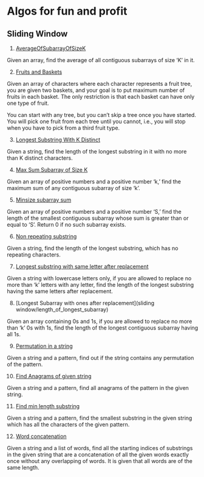 # Algos for fun and profit

## Sliding Window

1) [AverageOfSubarrayOfSizeK](sliding_window/AverageOfSubarrayOfSizeK.java)

Given an array, find the average of all contiguous subarrays of size ‘K’ in it.

2) [Fruits and Baskets](sliding_window/fruits_into_baskets.py)

Given an array of characters where each character represents a fruit tree, you are given two baskets, and your goal is to put maximum number of fruits in each basket. The only restriction is that each basket can have only one type of fruit.

You can start with any tree, but you can’t skip a tree once you have started. You will pick one fruit from each tree until you cannot, i.e., you will stop when you have to pick from a third fruit type.

3) [Longest Substring With K Distinct](sliding_window/LongestSubstringKDistinct.java)

Given a string, find the length of the longest substring in it with no more than K distinct characters.

4) [Max Sum Subarray of Size K](sliding_window/MaxSumSubArrayOfSizeK.java)

Given an array of positive numbers and a positive number ‘k,’ find the maximum sum of any contiguous subarray of size ‘k’.

5) [Minsize subarray sum](sliding_window/MinSizeSubArraySum.java)

  Given an array of positive numbers and a positive number ‘S,’ find the length of the smallest contiguous subarray whose sum is greater than or equal to ‘S’. Return 0 if no such subarray exists.

6) [Non repeating substring](sliding_window/non_repeat_substring.py)

Given a string, find the length of the longest substring, which has no repeating characters.

7) [Longest substring with same letter after replacement](sliding_window/length_of_longest_substring.py)

Given a string with lowercase letters only, if you are allowed to replace no more than ‘k’ letters with any letter, find the length of the longest substring having the same letters after replacement.

8) [Longest Subarray with ones after replacement](sliding window/length_of_longest_subarray)

Given an array containing 0s and 1s, if you are allowed to replace no more than ‘k’ 0s with 1s, find the length of the longest contiguous subarray having all 1s.

9) [Permutation in a string](sliding_window/contains_permutation)

Given a string and a pattern, find out if the string contains any permutation of the pattern.

10) [Find Anagrams of given string](sliding_window/find_anagrams.py)

Given a string and a pattern, find all anagrams of the pattern in the given string.

11) [Find min length substring](sliding_window/min_length_substring.py)

Given a string and a pattern, find the smallest substring in the given string which has all the characters of the given pattern.

12) [Word concatenation](sliding_window/word_concatenation.py)

Given a string and a list of words, find all the starting indices of substrings in the given string that are a concatenation of all the given words exactly once without any overlapping of words. It is given that all words are of the same length.


